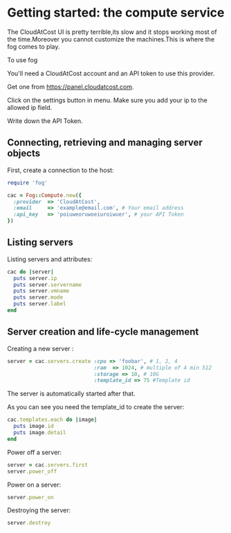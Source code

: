 # Getting started: the compute service
The CloudAtCost UI is pretty terrible,its slow and it stops working most of the time.Moreover you cannot customize the machines.This is where the fog comes to play.

To use fog

You'll need a CloudAtCost account and an API token to use this provider.

Get one from https://panel.cloudatcost.com.

Click on the settings button in menu.
Make sure you add your ip to the allowed ip field.

Write down the API Token.

## Connecting, retrieving and managing server objects

First, create a connection to the host:

```ruby
require 'fog'

cac = Fog::Compute.new({
  :provider  => 'CloudAtCost',
  :email     => 'example@email.com', # Your email address
  :api_key   => 'poiuweoruwoeiuroiwuer', # your API Token   
})
```

## Listing servers

Listing servers and attributes:

```ruby
cac do |server|
  puts server.ip
  puts server.servername
  puts server.vmname
  puts server.mode
  puts server.label
end
```

## Server creation and life-cycle management

Creating a new server :

```ruby
server = cac.servers.create :cpu => 'foobar', # 1, 2, 4 
                            :ram  => 1024, # multiple of 4 min 512
                            :storage => 10, # 10G
                            :template_id => 75 #Template id
```

The server is automatically started after that.

As you can see you need the template_id to create the server:

```ruby
cac.templates.each do |image|
  puts image.id
  puts image.detail
end
```

Power off a server:

```ruby
server = cac.servers.first
server.power_off
```

Power on a server:

```ruby
server.power_on
```

Destroying the server:

```ruby
server.destroy
```
